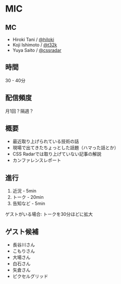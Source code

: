 # MIC

## MC ##

- Hiroki Tani / [@hiloki](https://twitter.com/#!/hiloki/)
- Koji Ishimoto / [@t32k](https://twitter.com/#!/t32k/)
- Yuya Saito / [@cssradar](https://twitter.com/#!/cssradar/)

## 時間 ##

30 - 40分

## 配信頻度 ##

月1回？隔週？

## 概要 ##

- 最近取り上げられている技術の話
- 現場で出てきたちょっとした話題（ハマった話とか）
- CSS Radarでは取り上げていない記事の解説
- カンファレンスレポート

## 進行 ##

1. 近況 - 5min
2. トーク - 20min
3. 告知など - 5min

ゲストがいる場合:
トークを30分ほどに拡大

## ゲスト候補 ##

- 長谷川さん
- こもりさん
- 大場さん
- 白石さん
- 矢倉さん
- ピクセルグリッド
